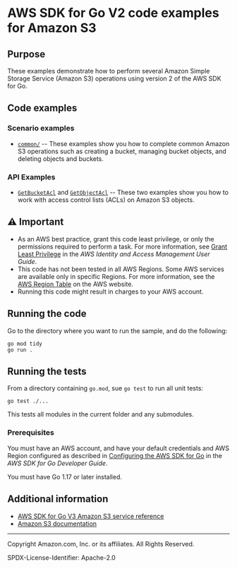 # AWS SDK for Go V2 code examples for Amazon S3

## Purpose

These examples demonstrate how to perform several Amazon Simple Storage Service 
(Amazon S3) operations using version 2 of the AWS SDK for Go.

## Code examples

### Scenario examples
* [`common/`](common/) -- These examples show you how to complete common Amazon S3 operations such as creating a bucket, managing bucket objects, and deleting objects and buckets.

### API Examples
- [`GetBucketAcl`](GetBucketAcl/) and [`GetObjectAcl`](GetObjectAcl/) -- These two examples show you how to work with access control lists (ACLs) on Amazon S3 objects.



## ⚠ Important

- As an AWS best practice, grant this code least privilege, or only the 
  permissions required to perform a task. For more information, see 
  [Grant Least Privilege](https://docs.aws.amazon.com/IAM/latest/UserGuide/best-practices.html#grant-least-privilege) 
  in the *AWS Identity and Access Management 
  User Guide*.
- This code has not been tested in all AWS Regions. Some AWS services are 
  available only in specific Regions. For more information, see the 
  [AWS Region Table](https://aws.amazon.com/about-aws/global-infrastructure/regional-product-services/)
  on the AWS website.
- Running this code might result in charges to your AWS account.


## Running the code

Go to the directory where you want to run the sample, and do the following:

```
go mod tidy
go run .
```

## Running the tests

From a directory containing `go.mod`, sue `go test` to run all unit tests:

```
go test ./...
```

This tests all modules in the current folder and any submodules.

### Prerequisites

You must have an AWS account, and have your default credentials and AWS Region
configured as described in
[Configuring the AWS SDK for Go](https://docs.aws.amazon.com/sdk-for-go/v1/developer-guide/configuring-sdk.html)
in the *AWS SDK for Go Developer Guide*.

You must have Go 1.17 or later installed.

## Additional information

- [AWS SDK for Go V3 Amazon S3 service reference](https://pkg.go.dev/github.com/aws/aws-sdk-go-v2/service/s3)
- [Amazon S3 documentation](https://docs.aws.amazon.com/s3)

---


Copyright Amazon.com, Inc. or its affiliates. All Rights Reserved.

SPDX-License-Identifier: Apache-2.0

